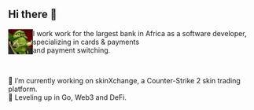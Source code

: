 ## Hi there 👋

<p>
  <img src="assets/wc3_peon.jpg" alt="Warcraft 3 Peon" width="50" align="left" />
  I work work for the largest bank in Africa as a software developer, specializing in cards & payments
  <br>and payment switching.
</p><br>

🔭 I’m currently working on skinXchange, a Counter-Strike 2 skin trading platform.<br>
🌱 Leveling up in Go, Web3 and DeFi.

<!--
**Ch-E/Ch-E** is a ✨ _special_ ✨ repository because its `README.md` (this file) appears on your GitHub profile.

Here are some ideas to get you started:

- 🔭 I’m currently working on ...
- 🌱 I’m currently learning ...
- 👯 I’m looking to collaborate on ...
- 🤔 I’m looking for help with ...
- 💬 Ask me about ...
- 📫 How to reach me: ...
- 😄 Pronouns: ...
- ⚡ Fun fact: ...
-->
